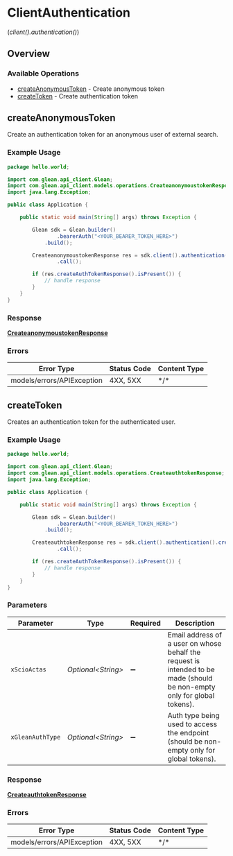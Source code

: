 # ClientAuthentication
(*client().authentication()*)

## Overview

### Available Operations

* [createAnonymousToken](#createanonymoustoken) - Create anonymous token
* [createToken](#createtoken) - Create authentication token

## createAnonymousToken

Create an authentication token for an anonymous user of external search.

### Example Usage

```java
package hello.world;

import com.glean.api_client.Glean;
import com.glean.api_client.models.operations.CreateanonymoustokenResponse;
import java.lang.Exception;

public class Application {

    public static void main(String[] args) throws Exception {

        Glean sdk = Glean.builder()
                .bearerAuth("<YOUR_BEARER_TOKEN_HERE>")
            .build();

        CreateanonymoustokenResponse res = sdk.client().authentication().createAnonymousToken()
                .call();

        if (res.createAuthTokenResponse().isPresent()) {
            // handle response
        }
    }
}
```

### Response

**[CreateanonymoustokenResponse](../../models/operations/CreateanonymoustokenResponse.md)**

### Errors

| Error Type                 | Status Code                | Content Type               |
| -------------------------- | -------------------------- | -------------------------- |
| models/errors/APIException | 4XX, 5XX                   | \*/\*                      |

## createToken

Creates an authentication token for the authenticated user.

### Example Usage

```java
package hello.world;

import com.glean.api_client.Glean;
import com.glean.api_client.models.operations.CreateauthtokenResponse;
import java.lang.Exception;

public class Application {

    public static void main(String[] args) throws Exception {

        Glean sdk = Glean.builder()
                .bearerAuth("<YOUR_BEARER_TOKEN_HERE>")
            .build();

        CreateauthtokenResponse res = sdk.client().authentication().createToken()
                .call();

        if (res.createAuthTokenResponse().isPresent()) {
            // handle response
        }
    }
}
```

### Parameters

| Parameter                                                                                                                | Type                                                                                                                     | Required                                                                                                                 | Description                                                                                                              |
| ------------------------------------------------------------------------------------------------------------------------ | ------------------------------------------------------------------------------------------------------------------------ | ------------------------------------------------------------------------------------------------------------------------ | ------------------------------------------------------------------------------------------------------------------------ |
| `xScioActas`                                                                                                             | *Optional\<String>*                                                                                                      | :heavy_minus_sign:                                                                                                       | Email address of a user on whose behalf the request is intended to be made (should be non-empty only for global tokens). |
| `xGleanAuthType`                                                                                                         | *Optional\<String>*                                                                                                      | :heavy_minus_sign:                                                                                                       | Auth type being used to access the endpoint (should be non-empty only for global tokens).                                |

### Response

**[CreateauthtokenResponse](../../models/operations/CreateauthtokenResponse.md)**

### Errors

| Error Type                 | Status Code                | Content Type               |
| -------------------------- | -------------------------- | -------------------------- |
| models/errors/APIException | 4XX, 5XX                   | \*/\*                      |